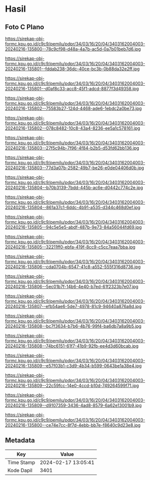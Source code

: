 # Hasil

## Foto C Plano

https://sirekap-obj-formc.kpu.go.id/c9c9/pemilu/pdpr/34/03/16/20/04/3403162004003-20240216-135800--78c9cf98-d48a-4a7b-ac5d-0a7b01beb7d6.jpg

https://sirekap-obj-formc.kpu.go.id/c9c9/pemilu/pdpr/34/03/16/20/04/3403162004003-20240216-135801--fddab238-36dc-40ce-bc3b-0b88da32e2ff.jpg

https://sirekap-obj-formc.kpu.go.id/c9c9/pemilu/pdpr/34/03/16/20/04/3403162004003-20240216-135801--d0af8c33-acc8-45f1-adcd-8877f3d49358.jpg

https://sirekap-obj-formc.kpu.go.id/c9c9/pemilu/pdpr/34/03/16/20/04/3403162004003-20240216-135802--75583b27-124d-4468-ade6-1ebdc2a0be73.jpg

https://sirekap-obj-formc.kpu.go.id/c9c9/pemilu/pdpr/34/03/16/20/04/3403162004003-20240216-135802--078c8482-10c8-43a4-8236-ee5a1c578161.jpg

https://sirekap-obj-formc.kpu.go.id/c9c9/pemilu/pdpr/34/03/16/20/04/3403162004003-20240216-135803--27f5c94b-7f96-4f84-b2b5-d53fd62bb136.jpg

https://sirekap-obj-formc.kpu.go.id/c9c9/pemilu/pdpr/34/03/16/20/04/3403162004003-20240216-135803--77d3a07b-2582-49b7-be26-e0de04406d0b.jpg

https://sirekap-obj-formc.kpu.go.id/c9c9/pemilu/pdpr/34/03/16/20/04/3403162004003-20240216-135804--b70b3139-7bdd-445b-ac6e-d0442c774c2e.jpg

https://sirekap-obj-formc.kpu.go.id/c9c9/pemilu/pdpr/34/03/16/20/04/3403162004003-20240216-135804--861a37c1-6ddc-4b91-a535-d344c468d0ef.jpg

https://sirekap-obj-formc.kpu.go.id/c9c9/pemilu/pdpr/34/03/16/20/04/3403162004003-20240216-135805--94c5e5e5-abdf-487b-9e73-84a56044fd69.jpg

https://sirekap-obj-formc.kpu.go.id/c9c9/pemilu/pdpr/34/03/16/20/04/3403162004003-20240216-135805--32211ff0-ebfa-419f-8cc9-c5cc7eaa7bba.jpg

https://sirekap-obj-formc.kpu.go.id/c9c9/pemilu/pdpr/34/03/16/20/04/3403162004003-20240216-135806--cda0704b-6547-41c8-a552-555f316d8736.jpg

https://sirekap-obj-formc.kpu.go.id/c9c9/pemilu/pdpr/34/03/16/20/04/3403162004003-20240216-135806--5ec01b7f-14b6-4e40-b7ed-61f2323b7e07.jpg

https://sirekap-obj-formc.kpu.go.id/c9c9/pemilu/pdpr/34/03/16/20/04/3403162004003-20240216-135807--efb54ae6-5de7-4978-81c9-94640a876a8d.jpg

https://sirekap-obj-formc.kpu.go.id/c9c9/pemilu/pdpr/34/03/16/20/04/3403162004003-20240216-135808--bc7f3634-b7b6-4b76-99f4-ba6db7a8a9b5.jpg

https://sirekap-obj-formc.kpu.go.id/c9c9/pemilu/pdpr/34/03/16/20/04/3403162004003-20240216-135808--74bc6151-61f7-41b9-92fb-ee4d3d60bcab.jpg

https://sirekap-obj-formc.kpu.go.id/c9c9/pemilu/pdpr/34/03/16/20/04/3403162004003-20240216-135809--e57f03b1-c3d9-4b34-b599-0643be1a38e4.jpg

https://sirekap-obj-formc.kpu.go.id/c9c9/pemilu/pdpr/34/03/16/20/04/3403162004003-20240216-135809--22c59fcc-14e0-4ccd-b10d-749264599f71.jpg

https://sirekap-obj-formc.kpu.go.id/c9c9/pemilu/pdpr/34/03/16/20/04/3403162004003-20240216-135809--d9107359-3436-4ad8-8579-6a62e13001b9.jpg

https://sirekap-obj-formc.kpu.go.id/c9c9/pemilu/pdpr/34/03/16/20/04/3403162004003-20240216-135800--ce74e7cc-8f7d-4ebb-bb7e-f8640c9d23e8.jpg


## Metadata

| Key        | Value               |
| ---------- | ------------------- |
| Time Stamp | 2024-02-17 13:05:41 |
| Kode Dapil | 3401                |



